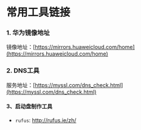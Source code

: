 # 常用工具链接

### 1. 华为镜像地址

镜像地址：[https://mirrors.huaweicloud.com/home](https://mirrors.huaweicloud.com/home)

### 2. DNS工具

服务地址：[https://myssl.com/dns_check.html](https://myssl.com/dns_check.html)

#### 3、启动盘制作工具

- `rufus`: http://rufus.ie/zh/
